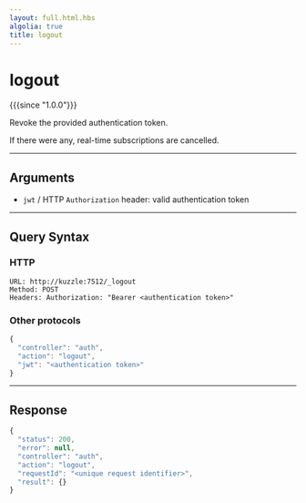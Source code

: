 ```yaml
---
layout: full.html.hbs
algolia: true
title: logout
---
```


# logout

{{{since "1.0.0"}}}

Revoke the provided authentication token.

If there were any, real-time subscriptions are cancelled.

---

## Arguments

* `jwt` / HTTP `Authorization` header: valid authentication token

---

## Query Syntax

### HTTP

```http
URL: http://kuzzle:7512/_logout
Method: POST  
Headers: Authorization: "Bearer <authentication token>"
```

### Other protocols


```js
{
  "controller": "auth",
  "action": "logout",
  "jwt": "<authentication token>"
}
```

---

## Response

```js
{
  "status": 200,
  "error": null,
  "controller": "auth",
  "action": "logout",
  "requestId": "<unique request identifier>",
  "result": {}
}
```
